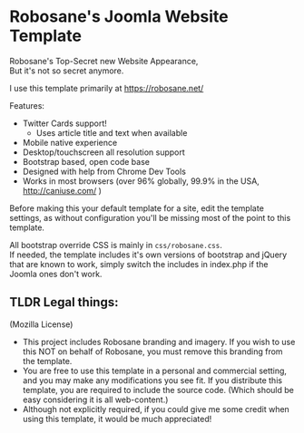 # Robosane's Joomla Website Template
Robosane's Top-Secret new Website Appearance,  
But it's not so secret anymore.  

I use this template primarily at https://robosane.net/

Features:
 * Twitter Cards support!
   * Uses article title and text when available
 * Mobile native experience
 * Desktop/touchscreen all resolution support
 * Bootstrap based, open code base
 * Designed with help from Chrome Dev Tools
 * Works in most browsers (over 96% globally, 99.9% in the USA, http://caniuse.com/ )

Before making this your default template for a site, edit the template settings, as without configuration you'll be missing most of the point to this template.

All bootstrap override CSS is mainly in `css/robosane.css`.  
If needed, the template includes it's own versions of bootstrap and jQuery that are known to work, simply switch the includes in index.php if the Joomla ones don't work.

## TLDR Legal things:

(Mozilla License)
 * This project includes Robosane branding and imagery. If you wish to use this NOT on behalf of Robosane, you must remove this branding from the template.
 * You are free to use this template in a personal and commercial setting, and you may make any modifications you see fit. If you distribute this template, you are required to include the source code. (Which should be easy considering it is all web-content.)
 * Although not explicitly required, if you could give me some credit when using this template, it would be much appreciated!

